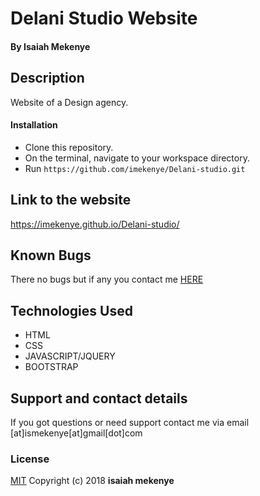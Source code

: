 # Delani Studio Website
#### By **Isaiah Mekenye**
## Description
Website of a Design agency.
#### Installation
* Clone this repository.
* On the terminal, navigate to your workspace directory.
* Run
``` https://github.com/imekenye/Delani-studio.git ```
                    
## Link to the website
https://imekenye.github.io/Delani-studio/

## Known Bugs
There no bugs but if any you contact me <a href="https://github.com/imekenye/Delani-studio/issues/new">HERE</a>
## Technologies Used
* HTML
* CSS
* JAVASCRIPT/JQUERY
* BOOTSTRAP
## Support and contact details
If you got questions or need support contact me via email [at]ismekenye[at]gmail[dot]com
### License
<a href="https://github.com/imekenye/Portfolio-Landing-Page/blob/master/LICENSE">MIT</a> Copyright (c) 2018 **isaiah mekenye**
